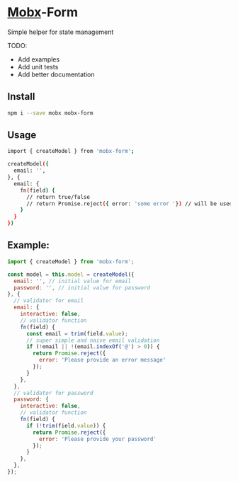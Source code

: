 # [Mobx](https://www.npmjs.com/package/mobx)-Form

Simple helper for state management

TODO:

- Add examples
- Add unit tests
- Add better documentation

## Install

```bash
npm i --save mobx mobx-form
```

## Usage

```bash
import { createModel } from 'mobx-form';

createModel({
  email: '',
}, {
  email: {
    fn(field) {
      // return true/false
      // return Promise.reject({ error: 'some error '}) // will be used as error message
    }
  }
})

```

## Example:

```javascript
import { createModel } from 'mobx-form';

const model = this.model = createModel({
  email: '', // initial value for email
  password: '', // initial value for password
}, {
  // validator for email
  email: {
    interactive: false,
    // validator function
    fn(field) {
      const email = trim(field.value);
      // super simple and naive email validation
      if (!email || !(email.indexOf('@') > 0)) {
        return Promise.reject({
          error: 'Please provide an error message'
        });
      }
    },
  },
  // validator for password
  password: {
    interactive: false,
    // validator function
    fn(field) {
      if (!trim(field.value)) {
        return Promise.reject({
          error: 'Please provide your password'
        });
      }
    },
  },
});
```